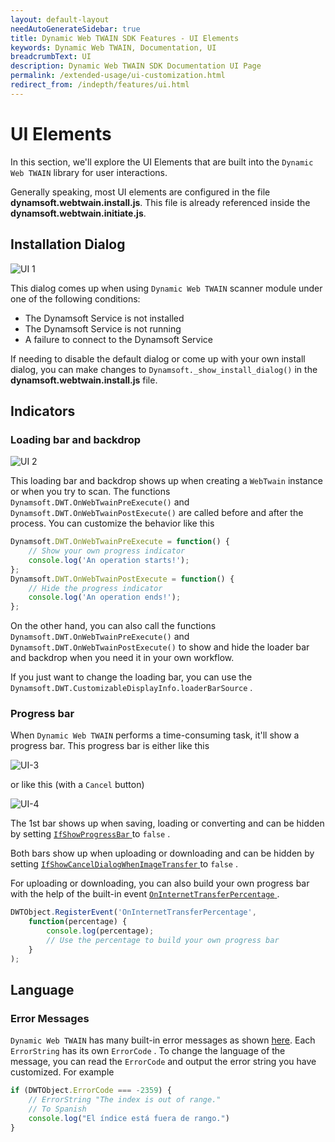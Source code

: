 ```yaml
---
layout: default-layout
needAutoGenerateSidebar: true
title: Dynamic Web TWAIN SDK Features - UI Elements
keywords: Dynamic Web TWAIN, Documentation, UI
breadcrumbText: UI
description: Dynamic Web TWAIN SDK Documentation UI Page
permalink: /extended-usage/ui-customization.html
redirect_from: /indepth/features/ui.html
---
```


# UI Elements

In this section, we'll explore the UI Elements that are built into the `Dynamic Web TWAIN` library for user interactions. 

Generally speaking, most UI elements are configured in the file **dynamsoft.webtwain.install.js**. This file is already referenced inside the **dynamsoft.webtwain.initiate.js**.

## Installation Dialog

![UI 1]({{site.assets}}imgs/Initialization-1.png)

This dialog comes up when using `Dynamic Web TWAIN` scanner module under one of the following conditions:

* The Dynamsoft Service is not installed
* The Dynamsoft Service is not running
* A failure to connect to the Dynamsoft Service

If needing to disable the default dialog or come up with your own install dialog, you can make changes to `Dynamsoft._show_install_dialog()` in the **dynamsoft.webtwain.install.js** file.
## Indicators

### Loading bar and backdrop

![UI 2]({{site.assets}}imgs/UI-8.png)

This loading bar and backdrop shows up when creating a `WebTwain` instance or when you try to scan. The functions `Dynamsoft.DWT.OnWebTwainPreExecute()` and `Dynamsoft.DWT.OnWebTwainPostExecute()` are called before and after the process. You can customize the behavior like this

``` javascript
Dynamsoft.DWT.OnWebTwainPreExecute = function() {
    // Show your own progress indicator
    console.log('An operation starts!');
};
Dynamsoft.DWT.OnWebTwainPostExecute = function() {
    // Hide the progress indicator
    console.log('An operation ends!');
};
```

On the other hand, you can also call the functions `Dynamsoft.DWT.OnWebTwainPreExecute()` and `Dynamsoft.DWT.OnWebTwainPostExecute()` to show and hide the loader bar and backdrop when you need it in your own workflow.

If you just want to change the loading bar, you can use the `Dynamsoft.DWT.CustomizableDisplayInfo.loaderBarSource` .

### Progress bar

When `Dynamic Web TWAIN` performs a time-consuming task, it'll show a progress bar. This progress bar is either like this

![UI-3]({{site.assets}}imgs/UI-7.png)

or like this (with a `Cancel` button)

![UI-4]({{site.assets}}imgs/UI-9.png)

The 1st bar shows up when saving, loading or converting and can be hidden by setting [ `IfShowProgressBar` ]({{site.info}}api/WebTwain_IO.html#ifshowprogressbar) to `false` .

Both bars show up when uploading or downloading and can be hidden by setting  [ `IfShowCancelDialogWhenImageTransfer` ]({{site.info}}api/WebTwain_IO.html#ifshowcanceldialogwhenimagetransfer) to `false` .

For uploading or downloading, you can also build your own progress bar with the help of the built-in event [ `OnInternetTransferPercentage` ]({{site.info}}api/WebTwain_IO.html#oninternettransferpercentage). 

``` javascript
DWTObject.RegisterEvent('OnInternetTransferPercentage',
    function(percentage) {
        console.log(percentage);
        // Use the percentage to build your own progress bar
    }
);
```

## Language

### Error Messages

`Dynamic Web TWAIN` has many built-in error messages as shown [here]({{site.info}}api/appendix.html#error-list). Each `ErrorString` has its own `ErrorCode` . To change the language of the message, you can read the `ErrorCode` and output the error string you have customized. For example

``` javascript
if (DWTObject.ErrorCode === -2359) {
    // ErrorString "The index is out of range."
    // To Spanish
    console.log("El índice está fuera de rango.")
}
```
